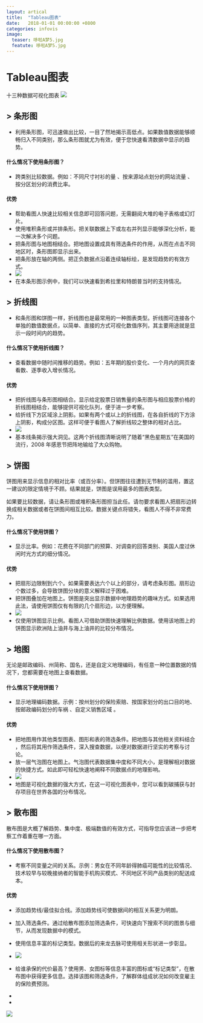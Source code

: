 ```yaml
---
layout: artical
title:  "Tableau图表"
date:   2018-01-01 00:00:00 +0800
categories: infovis
image: 
  teaser: 哆啦A梦5.jpg
  featute: 哆啦A梦5.jpg
---
```




# Tableau图表
  十三种数据可视化图表
<img src="https://maytowo.github.io/images/T1.png">
  
## > 条形图
 + 利用条形图，可迅速做出比较，一目了然地揭示高低点。如果数值数据能够顺畅归入不同类别，那么条形图就尤为有效，便于您快速看清数据中显示的趋势。
#### 什么情况下使用条形图？
 + 跨类别比较数据。例如：不同尺寸衬衫的量 、按来源站点划分的网站流量 、按分区划分的消费比率。
#### 优势
+ 帮助看图人快速比较相关信息即可回答问题，无需翻阅大堆的电子表格或幻灯片。
+ 使用堆积条形或并排条形。把关联数据上下或左右并列显示能够深化分析，能一次解决多个问题。
+ 把条形图与地图相结合。把地图设置成具有筛选条件的作用，从而在点击不同地区时，条形图即显示出来。
+ 把条形放在轴的两侧。把正负数据点沿着连续轴标绘，是发现趋势的有效方式。
+ <img src="https://maytowo.github.io/images/T2.png">
+ 在本条形图示例中，我们可以快速看到希拉里和特朗普当时的支持情况。

## > 折线图
+ 和条形图和饼图一样，折线图也是最常用的一种图表类型。折线图可连接各个单独的数值数据点，以简单、直接的方式可视化数值序列，其主要用途就是显示一段时间内的趋势。

#### 什么情况下使用折线图？
+ 查看数据中随时间推移的趋势。例如：五年期的股价变化、一个月内的网页查看数、逐季收入增长情况。
#### 优势
+ 把折线图与条形图相结合。显示给定股票日销售量的条形图与相应股票价格的折线图相结合，能够提供可视化队列，便于进一步考察。
+ 给折线下方区域涂上阴影。如果有两个或以上的折线图，在各自折线的下方涂上阴影，构成分区图。这样可便于看图人了解折线较之整体的相对占比。
+ <img src="https://maytowo.github.io/images/折线图.jpg">
+ 基本线条揭示强大洞见。这两个折线图清晰说明了随着“黑色星期五”在美国的流行，2008 年感恩节把阵地输给了大众购物。

## > 饼图
饼图用来显示信息的相对比率（或百分率）。但饼图往往遭到无节制的滥用，置这一建议的限定情境于不顾。结果就是，饼图是误用最多的图表类型。

如果要比较数据，请让条形图或堆积条形图担当此任。请勿要求看图人把扇形边转换成相关数据或者在饼图间相互比较。数据关键点将错失，看图人不得不非常费力。


#### 什么情况下使用饼图？
+ 显示比率。例如：花费在不同部门的预算、对调查的回答类别、美国人度过休闲时光方式的细分情况。

#### 优势
+ 把扇形边限制到六个。如果需要表达六个以上的部分，请考虑条形图。扇形边个数过多，会导致饼图分块的意义解释过于困难。
+ 把饼图叠加在地图上。饼图是突出显示数据中地理趋势的趣味方式。如果选用此法，请使用饼图仅有有限的几个扇形边，以方便理解。
+ <img src="https://maytowo.github.io/images/饼图.jpg">
+ 仅使用饼图显示比例。看图人可借助饼图快速理解比例数据。使用该地图上的饼图显示欧洲陆上油井与海上油井的比较分布情况。


## > 地图
无论是邮政编码、州简称、国名，还是自定义地理编码，有任意一种位置数据的情况下，您都需要在地图上查看数据。

#### 什么情况下使用饼图？
+ 显示地理编码数据。示例：按州划分的保险索赔、按国家划分的出口目的地、按邮政编码划分的车祸 、自定义销售区域 。

#### 优势
+ 把地图用作其他类型图表、图形和表的筛选条件。把地图与其他相关资料结合 ，然后将其用作筛选条件，深入搜查数据，以便对数据进行坚实的考察与讨论。
+ 放一层气泡图在地图上。气泡图代表数据集中度和不同大小，是理解相对数据的快捷方式。如此即可轻松快速地阐释不同数据点的地理影响。
+ <img src="https://maytowo.github.io/images/地图.jpg">
+ 地图是可视化数据的强大方式，在这一可视化图表中，您可以看到碳捕获与封存项目在世界各国的分布情况。
 

## > 散布图
散布图是大概了解趋势、集中度、极端数值的有效方式，可指导您应该进一步把考察工作着重在哪一方面。

#### 什么情况下使用散布图？
+ 考察不同变量之间的关系。示例：男女在不同年龄得肺癌可能性的比较情况、技术较早与较晚接纳者的智能手机购买模式、不同地区不同产品类别的配送成本。

#### 优势
+ 添加趋势线/最佳拟合线。添加趋势线可使数据间的相互关系更为明朗。
+ 加入筛选条件。通过给散布图添加筛选条件，可快速向下搜索不同的图景与细节，从而发现数据中的模式。
+ 使用信息丰富的标记类型。数据后的来龙去脉可使用相关形状进一步彰显。
+  <img src="https://maytowo.github.io/images/散布图.jpg">
+  给谁承保的代价最高？使用男、女图标等信息丰富的图标或“标记类型”，在散布图中获得更多信息。选择该图和筛选条件，了解群体组成状况如何改变雇主的保险费预测。 







 + 
 + 
 <img src="https://maytowo.github.io/images/33.gif">